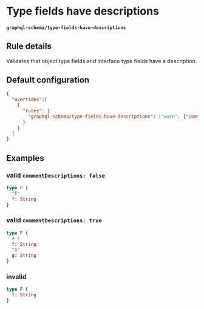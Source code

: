 # Type fields have descriptions
#### `graphql-schema/type-fields-have-descriptions`

## Rule details

Validates that object type fields and interface type fields have a description.

## Default configuration
```json
{
  "overrides":[
    {
      "rules": {
        "graphql-schema/type-fields-have-descriptions": ["warn", {"commentDescriptions": false}]
      }
    }
  ]
}
```

## Examples

### valid `commentDescriptions: false`
```graphql
type F {
  "F"
  f: String
}
```

### valid `commentDescriptions: true`
```graphql
type F {
  # F
  f: String
  "G"
  g: String
}
```

### invalid
```graphql
type F {
  f: String
}
```
